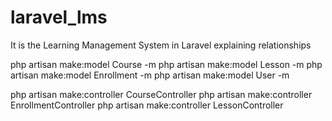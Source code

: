 # laravel_lms
It is the Learning Management System in Laravel explaining relationships




php artisan make:model Course -m
php artisan make:model Lesson -m
php artisan make:model Enrollment -m
php artisan make:model User -m


php artisan make:controller CourseController
php artisan make:controller EnrollmentController
php artisan make:controller LessonController

